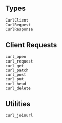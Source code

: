 ## Types

```@docs
CurlClient
CurlRequest
CurlResponse
```

## Client Requests

```@docs
curl_open
curl_request
curl_get
curl_patch
curl_post
curl_put
curl_head
curl_delete
```

## Utilities

```@docs
curl_joinurl
```
